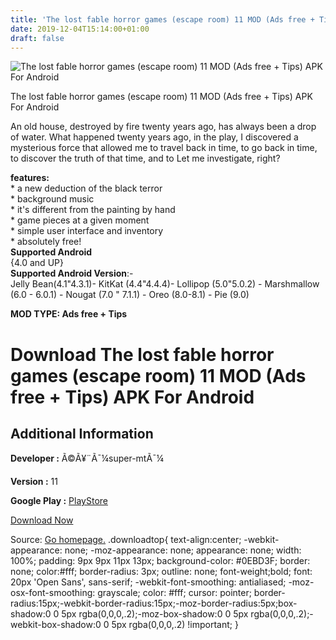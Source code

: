 ```yaml
---
title: 'The lost fable horror games (escape room) 11 MOD (Ads free + Tips) APK For Android'
date: 2019-12-04T15:14:00+01:00
draft: false
---
```


![The lost fable horror games (escape room) 11 MOD (Ads free + Tips) APK For Android](https://i0.wp.com/apkhome.net/wp-content/uploads/2019/12/The-lost-fable-horror-games-escape-room.png "The lost fable horror games (escape room) 11 MOD (Ads free + Tips) APK For Android")

  

The lost fable horror games (escape room) 11 MOD (Ads free + Tips) APK For Android

An old house, destroyed by fire twenty years ago, has always been a drop of water. What happened twenty years ago, in the play, I discovered a mysterious force that allowed me to travel back in time, to go back in time, to discover the truth of that time, and to Let me investigate, right?

**features:**  
\* a new deduction of the black terror  
\* background music  
\* it's different from the painting by hand  
\* game pieces at a given moment  
\* simple user interface and inventory  
\* absolutely free!  
**Supported Android**  
{4.0 and UP}  
**Supported Android Version**:-  
Jelly Bean(4.1"4.3.1)- KitKat (4.4"4.4.4)- Lollipop (5.0"5.0.2) - Marshmallow (6.0 - 6.0.1) - Nougat (7.0 " 7.1.1) - Oreo (8.0-8.1) - Pie (9.0)

**MOD TYPE: Ads free + Tips**

Download The lost fable horror games (escape room) 11 MOD (Ads free + Tips) APK For Android
===========================================================================================

Additional Information
----------------------

**Developer :** Ã©­Ã¥¨Ã¯¼super-mtÃ¯¼

**Version :** 11

**Google Play :** [PlayStore](https://play.google.com/store/apps/details?id=com.hundong.thelostfableescaperoom)

  

[Download Now](https://store4app.co/post/the-lost-fable-horror-games-escape-room-11-mod-ads-free-tips-apk-for-android_1575468785)

  
Source: [Go homepage.](https://store4app.co/post/the-lost-fable-horror-games-escape-room-11-mod-ads-free-tips-apk-for-android_1575468785) .downloadtop{ text-align:center; -webkit-appearance: none; -moz-appearance: none; appearance: none; width: 100%; padding: 9px 9px 11px 13px; background-color: #0EBD3F; border: none; color:#fff; border-radius: 3px; outline: none; font-weight;bold; font: 20px 'Open Sans', sans-serif; -webkit-font-smoothing: antialiased; -moz-osx-font-smoothing: grayscale; color: #fff; cursor: pointer; border-radius:15px;-webkit-border-radius:15px;-moz-border-radius:5px;box-shadow:0 0 5px rgba(0,0,0,.2);-moz-box-shadow:0 0 5px rgba(0,0,0,.2);-webkit-box-shadow:0 0 5px rgba(0,0,0,.2) !important; }